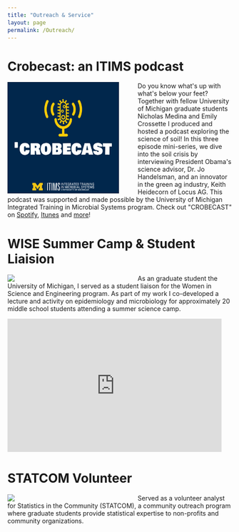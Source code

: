 ```yaml
---
title: "Outreach & Service"
layout: page
permalink: /Outreach/
---
```


# Crobecast: an ITIMS podcast

[<img src="itimscrobecast.png" style="float: left; width:250px; height=250px; margin-right: 3em"/>](https://anchor.fm/itims-podcast) Do you know what's up with what's below your feet? Together with fellow University of Michigan graduate students Nicholas Medina and Emily Crossette I produced and hosted a podcast exploring the science of soil! In this three episode mini-series, we dive into the soil crisis by interviewing President Obama's science advisor, Dr. Jo Handelsman, and an innovator in the green ag industry, Keith Heidecorn of Locus AG. This podcast was supported and made possible by the University of Michigan Integrated Training in Microbial Systems program. Check out "CROBECAST" on [Spotify](https://open.spotify.com/show/1m8u70VQkQPbyPhd8fOQ5Q), [Itunes](https://podcasts.apple.com/us/podcast/crobecast-an-itims-podcast-on-microbial-systems/id1547941151?uo=4) and [more](https://anchor.fm/itims-podcast)!

# WISE Summer Camp & Student Liaision

[<img src="wise.jpeg" style="float: left; width:250px; height=250px; margin-right: 3em"/>](https://wise.umich.edu/)

As an graduate student the University of Michigan, I served as a student liaison for the Women in Science and Engineering program. As part of my work I co-developed a lecture and activity on epidemiology and microbiology for approximately 20 middle school students attending a summer science camp.

<iframe src="https://docs.google.com/presentation/d/e/2PACX-1vRQH13P51BypyqWePhYQA2MhpaUWKtZkt8bQoheaOwY-37ZxyehAk179bI7WlauBmYC5NBfrwB_vhEY/embed?start=true&amp;loop=true&amp;delayms=5000" frameborder="0" width="480" height="299" allowfullscreen="true" mozallowfullscreen="true" webkitallowfullscreen="true" data-external="1" style="text-align:center">

</iframe>

# STATCOM Volunteer

[<img src="statcom.jpeg" style="float: left; width:250px; height=250px; margin-right: 3em"/>](https://sph.umich.edu/biostat/statcom/)

Served as a volunteer analyst for Statistics in the Community (STATCOM), a community outreach program where graduate students provide statistical expertise to non-profits and community organizations.
